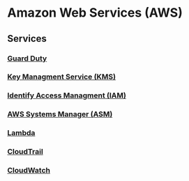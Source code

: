 # Amazon Web Services (AWS)

## Services

### [Guard Duty]()

### [Key Managment Service (KMS)]()

### [Identify Access Managment (IAM)]()

### [AWS Systems Manager (ASM)]()

### [Lambda]()

### [CloudTrail]()

### [CloudWatch]()
